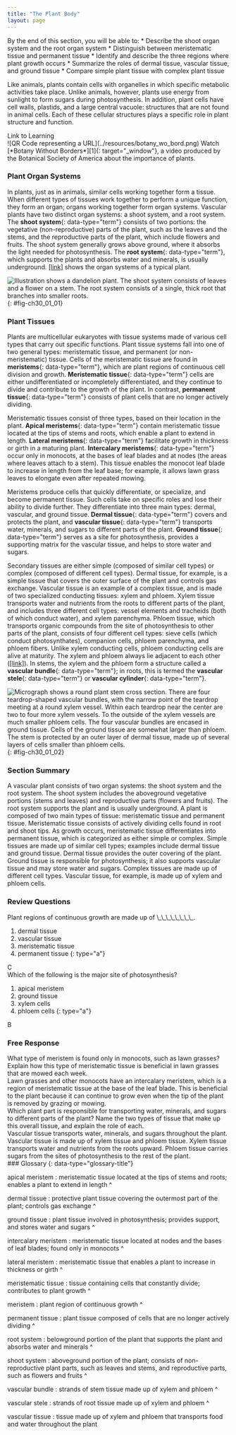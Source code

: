 ```yaml
---
title: "The Plant Body"
layout: page
---
```



<div data-type="abstract" markdown="1">
By the end of this section, you will be able to:
* Describe the shoot organ system and the root organ system
* Distinguish between meristematic tissue and permanent tissue
* Identify and describe the three regions where plant growth occurs
* Summarize the roles of dermal tissue, vascular tissue, and ground tissue
* Compare simple plant tissue with complex plant tissue

</div>

Like animals, plants contain cells with organelles in which specific metabolic activities take place. Unlike animals, however, plants use energy from sunlight to form sugars during photosynthesis. In addition, plant cells have cell walls, plastids, and a large central vacuole: structures that are not found in animal cells. Each of these cellular structures plays a specific role in plant structure and function.

<div data-type="note" data-has-label="true" class="interactive" data-label="" markdown="1">
<div data-type="title">
Link to Learning
</div>
<span data-type="media" data-alt="QR Code representing a URL"> ![QR Code representing a URL](../resources/botany_wo_bord.png) </span>
Watch [*Botany Without Borders*][1]{: target="_window"}, a video produced by the Botanical Society of America about the importance of plants.

</div>

### Plant Organ Systems

In plants, just as in animals, similar cells working together form a tissue. When different types of tissues work together to perform a unique function, they form an organ; organs working together form organ systems. Vascular plants have two distinct organ systems: a shoot system, and a root system. The **shoot system**{: data-type="term"} consists of two portions: the vegetative (non-reproductive) parts of the plant, such as the leaves and the stems, and the reproductive parts of the plant, which include flowers and fruits. The shoot system generally grows above ground, where it absorbs the light needed for photosynthesis. The **root system**{: data-type="term"}, which supports the plants and absorbs water and minerals, is usually underground. [\[link\]](#fig-ch30_01_01) shows the organ systems of a typical plant.

 ![ Illustration shows a dandelion plant. The shoot system consists of leaves and a flower on a stem. The root system consists of a single, thick root that branches into smaller roots.](../resources/Figure_30_01_01.jpg "The shoot system of a plant consists of leaves, stems, flowers, and fruits. The root system anchors the plant while absorbing water and minerals from the soil."){: #fig-ch30_01_01}

### Plant Tissues

Plants are multicellular eukaryotes with tissue systems made of various cell types that carry out specific functions. Plant tissue systems fall into one of two general types: meristematic tissue, and permanent (or non-meristematic) tissue. Cells of the meristematic tissue are found in **meristems**{: data-type="term"}, which are plant regions of continuous cell division and growth. **Meristematic tissue**{: data-type="term"} cells are either undifferentiated or incompletely differentiated, and they continue to divide and contribute to the growth of the plant. In contrast, **permanent tissue**{: data-type="term"} consists of plant cells that are no longer actively dividing.

Meristematic tissues consist of three types, based on their location in the plant. **Apical meristems**{: data-type="term"} contain meristematic tissue located at the tips of stems and roots, which enable a plant to extend in length. **Lateral meristems**{: data-type="term"} facilitate growth in thickness or girth in a maturing plant. **Intercalary meristems**{: data-type="term"} occur only in monocots, at the bases of leaf blades and at nodes (the areas where leaves attach to a stem). This tissue enables the monocot leaf blade to increase in length from the leaf base; for example, it allows lawn grass leaves to elongate even after repeated mowing.

Meristems produce cells that quickly differentiate, or specialize, and become permanent tissue. Such cells take on specific roles and lose their ability to divide further. They differentiate into three main types: dermal, vascular, and ground tissue. **Dermal tissue**{: data-type="term"} covers and protects the plant, and **vascular tissue**{: data-type="term"} transports water, minerals, and sugars to different parts of the plant. **Ground tissue**{: data-type="term"} serves as a site for photosynthesis, provides a supporting matrix for the vascular tissue, and helps to store water and sugars.

Secondary tissues are either simple (composed of similar cell types) or complex (composed of different cell types). Dermal tissue, for example, is a simple tissue that covers the outer surface of the plant and controls gas exchange. Vascular tissue is an example of a complex tissue, and is made of two specialized conducting tissues: xylem and phloem. Xylem tissue transports water and nutrients from the roots to different parts of the plant, and includes three different cell types: vessel elements and tracheids (both of which conduct water), and xylem parenchyma. Phloem tissue, which transports organic compounds from the site of photosynthesis to other parts of the plant, consists of four different cell types: sieve cells (which conduct photosynthates), companion cells, phloem parenchyma, and phloem fibers. Unlike xylem conducting cells, phloem conducting cells are alive at maturity. The xylem and phloem always lie adjacent to each other ([\[link\]](#fig-ch30_01_02)). In stems, the xylem and the phloem form a structure called a **vascular bundle**{: data-type="term"}; in roots, this is termed the **vascular stele**{: data-type="term"} or **vascular cylinder**{: data-type="term"}.

![Micrograph shows a round plant stem cross section. There are four teardrop-shaped vascular bundles, with the narrow point of the teardrop meeting at a round xylem vessel. Within each teardrop near the center are two to four more xylem vessels. To the outside of the xylem vessels are much smaller phloem cells. The four vascular bundles are encased in ground tissue. Cells of the ground tissue are somewhat larger than phloem. The stem is protected by an outer layer of dermal tissue, made up of several layers of cells smaller than phloem cells.](../resources/Figure_30_01_02f.jpg "This light micrograph shows a cross section of a squash (Curcurbita maxima) stem. Each teardrop-shaped vascular bundle consists of large xylem vessels toward the inside and smaller phloem cells toward the outside.  Xylem cells, which transport water and nutrients from the roots to the rest of the plant, are dead at functional maturity. Phloem cells, which transport sugars and other organic compounds from photosynthetic tissue to the rest of the plant, are living. The vascular bundles are encased in ground tissue and surrounded by dermal tissue. (credit: modification of work by &quot;(biophotos)&quot;/Flickr; scale-bar data from Matt Russell)"){: #fig-ch30_01_02}

### Section Summary

A vascular plant consists of two organ systems: the shoot system and the root system. The shoot system includes the aboveground vegetative portions (stems and leaves) and reproductive parts (flowers and fruits). The root system supports the plant and is usually underground. A plant is composed of two main types of tissue: meristematic tissue and permanent tissue. Meristematic tissue consists of actively dividing cells found in root and shoot tips. As growth occurs, meristematic tissue differentiates into permanent tissue, which is categorized as either simple or complex. Simple tissues are made up of similar cell types; examples include dermal tissue and ground tissue. Dermal tissue provides the outer covering of the plant. Ground tissue is responsible for photosynthesis; it also supports vascular tissue and may store water and sugars. Complex tissues are made up of different cell types. Vascular tissue, for example, is made up of xylem and phloem cells.

### Review Questions

<div data-type="exercise">
<div data-type="problem" markdown="1">
Plant regions of continuous growth are made up of \_\_\_\_\_\_\_\_.

1.  dermal tissue
2.  vascular tissue
3.  meristematic tissue
4.  permanent tissue
{: type="a"}

</div>
<div data-type="solution" markdown="1">
C

</div>
</div>

<div data-type="exercise">
<div data-type="problem" markdown="1">
Which of the following is the major site of photosynthesis?

1.  apical meristem
2.  ground tissue
3.  xylem cells
4.  phloem cells
{: type="a"}

</div>
<div data-type="solution" markdown="1">
B

</div>
</div>

### Free Response

<div data-type="exercise">
<div data-type="problem" markdown="1">
What type of meristem is found only in monocots, such as lawn grasses? Explain how this type of meristematic tissue is beneficial in lawn grasses that are mowed each week.

</div>
<div data-type="solution" markdown="1">
Lawn grasses and other monocots have an intercalary meristem, which is a region of meristematic tissue at the base of the leaf blade. This is beneficial to the plant because it can continue to grow even when the tip of the plant is removed by grazing or mowing.

</div>
</div>

<div data-type="exercise">
<div data-type="problem" markdown="1">
Which plant part is responsible for transporting water, minerals, and sugars to different parts of the plant? Name the two types of tissue that make up this overall tissue, and explain the role of each.

</div>
<div data-type="solution" markdown="1">
Vascular tissue transports water, minerals, and sugars throughout the plant. Vascular tissue is made up of xylem tissue and phloem tissue. Xylem tissue transports water and nutrients from the roots upward. Phloem tissue carries sugars from the sites of photosynthesis to the rest of the plant.

</div>
</div>

<div data-type="glossary" markdown="1">
### Glossary
{: data-type="glossary-title"}

apical meristem
: meristematic tissue located at the tips of stems and roots; enables a plant to extend in length
^

dermal tissue
: protective plant tissue covering the outermost part of the plant; controls gas exchange
^

ground tissue
: plant tissue involved in photosynthesis; provides support, and stores water and sugars
^

intercalary meristem
: meristematic tissue located at nodes and the bases of leaf blades; found only in monocots
^

lateral meristem
: meristematic tissue that enables a plant to increase in thickness or girth
^

meristematic tissue
: tissue containing cells that constantly divide; contributes to plant growth
^

meristem
: plant region of continuous growth
^

permanent tissue
: plant tissue composed of cells that are no longer actively dividing
^

root system
: belowground portion of the plant that supports the plant and absorbs water and minerals
^

shoot system
: aboveground portion of the plant; consists of non-reproductive plant parts, such as leaves and stems, and reproductive parts, such as flowers and fruits
^

vascular bundle
: strands of stem tissue made up of xylem and phloem
^

vascular stele
: strands of root tissue made up of xylem and phloem
^

vascular tissue
: tissue made up of xylem and phloem that transports food and water throughout the plant

</div>



[1]: http://openstaxcollege.org/l/botany_wo_bord
